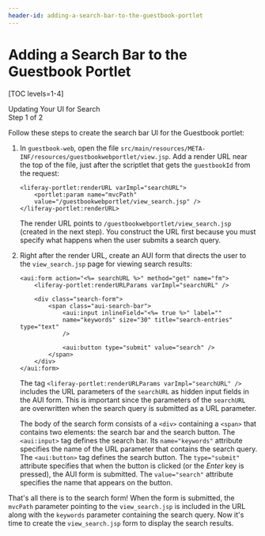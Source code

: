 ```yaml
---
header-id: adding-a-search-bar-to-the-guestbook-portlet
---
```


# Adding a Search Bar to the Guestbook Portlet

[TOC levels=1-4]

<div class="learn-path-step">
    <p>Updating Your UI for Search<br>Step 1 of 2</p>
</div>

Follow these steps to create the search bar UI for the Guestbook portlet:

1.  In `guestbook-web`, open the file 
    `src/main/resources/META-INF/resources/guestbookwebportlet/view.jsp`. Add a 
    render URL near the top of the file, just after the scriptlet that gets the 
    `guestbookId` from the request:

        <liferay-portlet:renderURL varImpl="searchURL">
            <portlet:param name="mvcPath" 
            value="/guestbookwebportlet/view_search.jsp" />
        </liferay-portlet:renderURL>

    The render URL points to `/guestbookwebportlet/view_search.jsp` (created in 
    the next step). You construct the URL first because you must specify what 
    happens when the user submits a search query. 

2.  Right after the render URL, create an AUI form that directs the user to the
    `view_search.jsp` page for viewing search results:

        <aui:form action="<%= searchURL %>" method="get" name="fm">
            <liferay-portlet:renderURLParams varImpl="searchURL" />

            <div class="search-form">
                <span class="aui-search-bar">
                    <aui:input inlineField="<%= true %>" label="" 
                    name="keywords" size="30" title="search-entries" type="text"
                    />

                    <aui:button type="submit" value="search" />
                </span>
            </div>
        </aui:form>

    The tag `<liferay-portlet:renderURLParams varImpl="searchURL" />` includes 
    the URL parameters of the `searchURL` as hidden input fields in the AUI 
    form. This is important since the parameters of the `searchURL` are 
    overwritten when the search query is submitted as a URL parameter. 

    The body of the search form consists of a `<div>` containing a `<span>` that
    contains two elements: the search bar and the search button. The 
    `<aui:input>` tag defines the search bar. Its `name="keywords"` attribute 
    specifies the name of the URL parameter that contains the search 
    query. The `<aui:button>` tag defines the search button. The `type="submit"` 
    attribute specifies that when the button is clicked (or the *Enter* key is 
    pressed), the AUI form is submitted. The `value="search"` attribute 
    specifies the name that appears on the button. 

That's all there is to the search form! When the form is submitted, the 
`mvcPath` parameter pointing to the `view_search.jsp` is included in the URL 
along with the `keywords` parameter containing the search query. Now it's time 
to create the `view_search.jsp` form to display the search results. 
